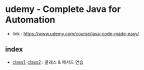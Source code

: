 # udemy - Complete Java for Automation
- link : https://www.udemy.com/course/java-code-made-easy/

## index
- [class1](CoreJavaTraining/FirstClass.java), [class2](CoreJavaTraining/SecondClass.java) : 클래스 & 메서드 연습